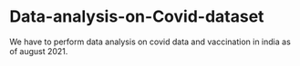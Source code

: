 # Data-analysis-on-Covid-dataset
We have to perform data analysis on covid data and vaccination in india as of august 2021.
